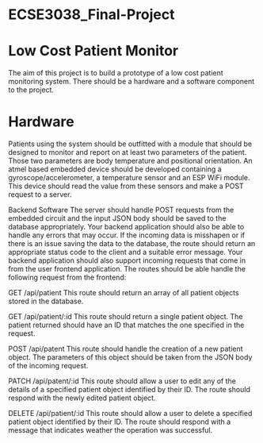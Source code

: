 # ECSE3038_Final-Project
# Low Cost Patient Monitor
  The aim of this project is to build a prototype of a low cost patient monitoring system. There should be a hardware and a software component to the project.

# Hardware
  Patients using the system should be outfitted with a module that should be designed to monitor and report on at least two parameters of the patient. Those two parameters are     body temperature and positional orientation.
  An atmel based embedded device should be developed containing a gyroscope/accelerometer, a temperature sensor and an ESP WiFi module. This device should read the value from     these sensors and make a POST request to a server.

Backend Software
The server should handle POST requests from the embedded circuit and the input JSON body should be saved to the database appropriately. Your backend application should also be able to handle any errors that may occur. If the incoming data is misshapen or if there is an issue saving the data to the database, the route should return an appropriate status code to the client and a suitable error message. Your backend application should also support incoming requests that come in from the user frontend application. The routes should be able handle the following request from the frontend:

GET /api/patient
This route should return an array of all patient objects stored in the database.

GET /api/patient/:id
This route should return a single patient object. The patient returned should have an ID that matches the one specified in the request.

POST /api/patent
This route should handle the creation of a new patient object. The parameters of this object should be taken from the JSON body of the incoming request.

PATCH /api/patent/:id
This route should allow a user to edit any of the details of a specified patient object identified by their ID. The route should respond with the newly edited patient object.

DELETE /api/patient/:id
This route should allow a user to delete a specified patient object identified by their ID. The route should respond with a message that indicates weather the operation was successful.
